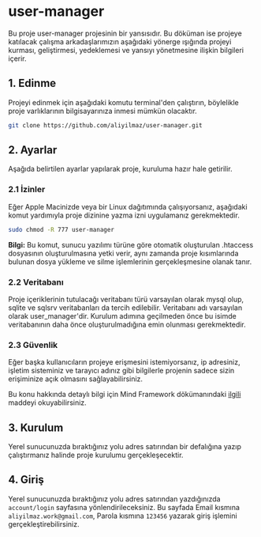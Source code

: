 # user-manager

Bu proje user-manager projesinin bir yansısıdır. Bu döküman ise projeye katılacak çalışma arkadaşlarımızın aşağıdaki yönerge ışığında projeyi kurması, geliştirmesi, yedeklemesi ve yansıyı yönetmesine ilişkin bilgileri içerir.

## 1. Edinme

Projeyi edinmek için aşağıdaki komutu terminal'den çalıştırın, böylelikle proje varlıklarının bilgisayarınıza inmesi mümkün olacaktır.

```bash
git clone https://github.com/aliyilmaz/user-manager.git
```

## 2. Ayarlar
Aşağıda belirtilen ayarlar yapılarak proje, kuruluma hazır hale getirilir.
### 2.1 İzinler

Eğer Apple Macinizde veya bir Linux dağıtımında çalışıyorsanız, aşağıdaki komut yardımıyla proje dizinine yazma izni uygulamanız gerekmektedir.

```bash
sudo chmod -R 777 user-manager
```

**Bilgi:**
Bu komut, sunucu yazılımı türüne göre otomatik oluşturulan .htaccess dosyasının oluşturulmasına yetki verir, aynı zamanda proje kısımlarında bulunan dosya yükleme ve silme işlemlerinin gerçekleşmesine olanak tanır.

### 2.2 Veritabanı

Proje içeriklerinin tutulacağı veritabanı türü varsayılan olarak mysql olup, sqlite ve sqlsrv veritabanları da tercih edilebilir. Veritabanı adı varsayılan olarak user_manager'dir. Kurulum adımına geçilmeden önce bu isimde veritabanının daha önce oluşturulmadığına emin olunması gerekmektedir.

### 2.3 Güvenlik

Eğer başka kullanıcıların projeye erişmesini istemiyorsanız, ip adresiniz, işletim sisteminiz ve tarayıcı adınız gibi bilgilerle projenin sadece sizin erişiminize açık olmasını sağlayabilirsiniz.

Bu konu hakkında detaylı bilgi için Mind Framework dökümanındaki [ilgili](https://github.com/aliyilmaz/Mind/blob/master/docs/tr-readme.md#firewall) maddeyi okuyabilirsiniz.


## 3. Kurulum
Yerel sunucunuzda bıraktığınız yolu adres satırından bir defalığına yazıp çalıştırmanız halinde proje kurulumu gerçekleşecektir.

## 4. Giriş

Yerel sunucunuzda bıraktığınız yolu adres satırından yazdığınızda `account/login` sayfasına yönlendirileceksiniz. Bu sayfada Email kısmına `aliyilmaz.work@gmail.com`, Parola kısmına `123456` yazarak giriş işlemini gerçekleştirebilirsiniz.
